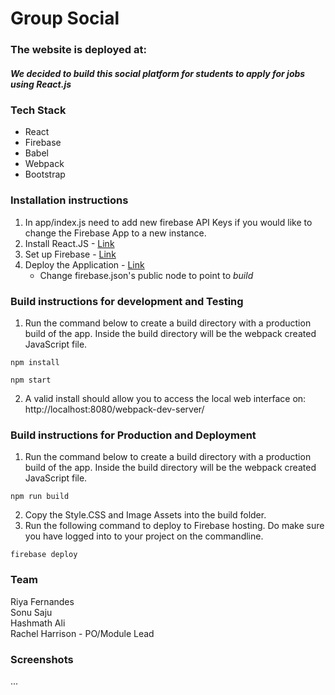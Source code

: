 # Group Social

### The website is deployed at: 

##### We decided to build this social platform for students to apply for jobs using React.js 

### Tech Stack
* React
* Firebase
* Babel
* Webpack
* Bootstrap

### Installation instructions
1. In app/index.js need to  add new firebase API Keys if you would like to change the Firebase App to a new instance.
2. Install React.JS - [Link](https://www.codecademy.com/articles/react-setup-v) <br>
3. Set up Firebase - [Link](https://firebase.google.com/docs/web/setup) <br>
4. Deploy the Application - [Link](https://firebase.google.com/docs/hosting/) <br>
	* Change firebase.json's public node to point to <i>build</i> <br>

### Build instructions for development and Testing

1. Run the command below to create a build directory with a production build of the app. Inside the build directory will be the webpack created JavaScript file.
```
npm install
``` 
```
npm start
``` 
2. A valid install should allow you to access the local web interface on: http://localhost:8080/webpack-dev-server/


### Build instructions for Production and Deployment

1. Run the command below to create a build directory with a production build of the app. Inside the build directory will be the webpack created JavaScript file.
```
npm run build
``` 
2. Copy the Style.CSS and Image Assets into the build folder.
3. Run the following command to deploy to Firebase hosting. Do make sure you have logged into to your project on the commandline.
```
firebase deploy
``` 


### Team
Riya Fernandes <br>
Sonu Saju <br>
Hashmath Ali <br>
Rachel Harrison - PO/Module Lead <br>

### Screenshots
...

